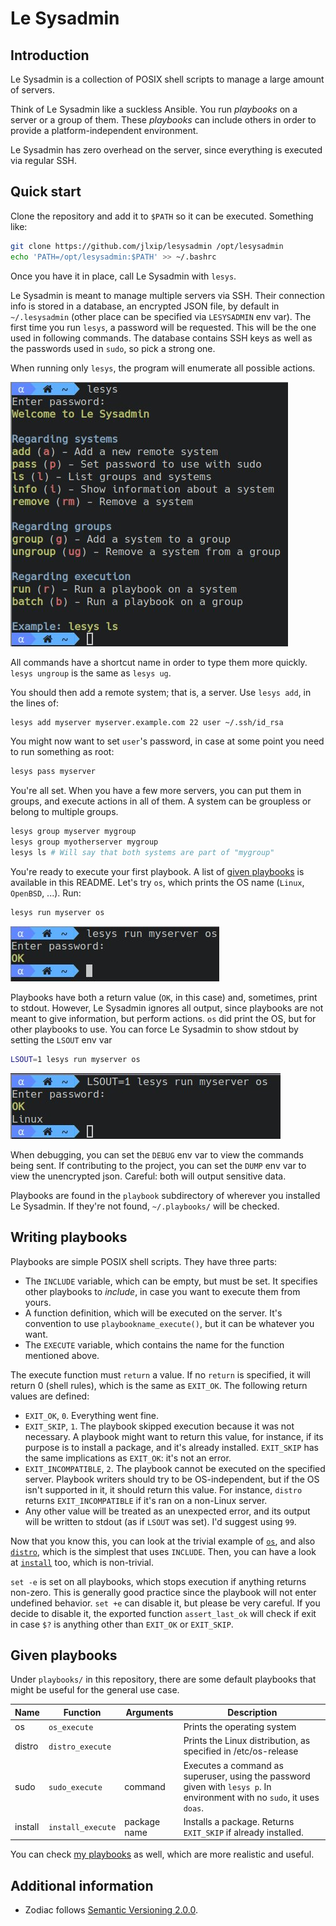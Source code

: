 # Le Sysadmin

## Introduction
Le Sysadmin is a collection of POSIX shell scripts to manage a large amount of servers.

Think of Le Sysadmin like a suckless Ansible. You run _playbooks_ on a server or a group of them. These _playbooks_ can include others in order to provide a platform-independent environment.

Le Sysadmin has zero overhead on the server, since everything is executed via regular SSH.

## Quick start
Clone the repository and add it to `$PATH` so it can be executed. Something like:
```sh
git clone https://github.com/jlxip/lesysadmin /opt/lesysadmin
echo 'PATH=/opt/lesysadmin:$PATH' >> ~/.bashrc
```

Once you have it in place, call Le Sysadmin with `lesys`.

Le Sysadmin is meant to manage multiple servers via SSH. Their connection info is stored in a database, an encrypted JSON file, by default in `~/.lesysadmin` (other place can be specified via `LESYSADMIN` env var). The first time you run `lesys`, a password will be requested. This will be the one used in following commands. The database contains SSH keys as well as the passwords used in `sudo`, so pick a strong one.

When running only `lesys`, the program will enumerate all possible actions.

![lesys](imgs/lesys.jpg)

All commands have a shortcut name in order to type them more quickly. `lesys ungroup` is the same as `lesys ug`.

You should then add a remote system; that is, a server. Use `lesys add`, in the lines of:
```sh
lesys add myserver myserver.example.com 22 user ~/.ssh/id_rsa
```

You might now want to set `user`'s password, in case at some point you need to run something as root:
```sh
lesys pass myserver
```

You're all set. When you have a few more servers, you can put them in groups, and execute actions in all of them. A system can be groupless or belong to multiple groups.
```sh
lesys group myserver mygroup
lesys group myotherserver mygroup
lesys ls # Will say that both systems are part of "mygroup"
```

You're ready to execute your first playbook. A list of [given playbooks](#given-playbooks) is available in this README. Let's try `os`, which prints the OS name (`Linux`, `OpenBSD`, ...). Run:
```sh
lesys run myserver os
```

![os](imgs/os.jpg)

Playbooks have both a return value (`OK`, in this case) and, sometimes, print to stdout. However, Le Sysadmin ignores all output, since playbooks are not meant to give information, but perform actions. `os` did print the OS, but for other playbooks to use. You can force Le Sysadmin to show stdout by setting the `LSOUT` env var
```sh
LSOUT=1 lesys run myserver os
```

![os2](imgs/os2.jpg)

When debugging, you can set the `DEBUG` env var to view the commands being sent. If contributing to the project, you can set the `DUMP` env var to view the unencrypted json. Careful: both will output sensitive data.

Playbooks are found in the `playbook` subdirectory of wherever you installed Le Sysadmin. If they're not found, `~/.playbooks/` will be checked.

## Writing playbooks
Playbooks are simple POSIX shell scripts. They have three parts:

- The `INCLUDE` variable, which can be empty, but must be set. It specifies other playbooks to _include_, in case you want to execute them from yours.
- A function definition, which will be executed on the server. It's convention to use `playbookname_execute()`, but it can be whatever you want.
- The `EXECUTE` variable, which contains the name for the function mentioned above.

The execute function must `return` a value. If no `return` is specified, it will return 0 (shell rules), which is the same as `EXIT_OK`. The following return values are defined:
- `EXIT_OK`, `0`. Everything went fine.
- `EXIT_SKIP`, `1`. The playbook skipped execution because it was not necessary. A playbook might want to return this value, for instance, if its purpose is to install a package, and it's already installed. `EXIT_SKIP` has the same implications as `EXIT_OK`: it's not an error.
- `EXIT_INCOMPATIBLE`, `2`. The playbook cannot be executed on the specified server. Playbook writers should try to be OS-independent, but if the OS isn't supported in it, it should return this value. For instance, `distro` returns `EXIT_INCOMPATIBLE` if it's ran on a non-Linux server.
- Any other value will be treated as an unexpected error, and its output will be written to stdout (as if `LSOUT` was set). I'd suggest using `99`.

Now that you know this, you can look at the trivial example of [`os`](https://github.com/jlxip/lesysadmin/blob/master/playbooks/os), and also [`distro`](https://github.com/jlxip/lesysadmin/blob/master/playbooks/distro), which is the simplest that uses `INCLUDE`. Then, you can have a look at [`install`](https://github.com/jlxip/lesysadmin/blob/master/playbooks/install) too, which is non-trivial.

`set -e` is set on all playbooks, which stops execution if anything returns non-zero. This is generally good practice since the playbook will not enter undefined behavior. `set +e` can disable it, but please be very careful. If you decide to disable it, the exported function `assert_last_ok` will check if exit in case `$?` is anything other than `EXIT_OK` or `EXIT_SKIP`.

## Given playbooks
Under `playbooks/` in this repository, there are some default playbooks that might be useful for the general use case.

| Name    | Function          | Arguments    | Description                                                                                                              |
|---------|-------------------|--------------|--------------------------------------------------------------------------------------------------------------------------|
| os      | `os_execute`      |              | Prints the operating system                                                                                              |
| distro  | `distro_execute`  |              | Prints the Linux distribution, as specified in /etc/os-release                                                           |
| sudo    | `sudo_execute`    | command      | Executes a command as superuser, using the password given with `lesys p`. In environment with no `sudo`, it uses `doas`. |
| install | `install_execute` | package name | Installs a package. Returns `EXIT_SKIP` if already installed.                                                            |

You can check [my playbooks](https://github.com/jlxip/dotfiles/tree/master/playbooks) as well, which are more realistic and useful.

## Additional information
- Zodiac follows [Semantic Versioning 2.0.0](https://semver.org/spec/v2.0.0.html).
